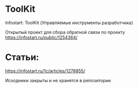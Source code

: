 # ToolKit
Infostart: ToolKit (Управляемые инструменты разработчика)

Открытый проект для сбора обратной связи по проекту
https://infostart.ru/public/1254364/

# Статьи:
https://infostart.ru/1c/articles/1278855/

Исходники закрыты и не хранятся в репозитории
